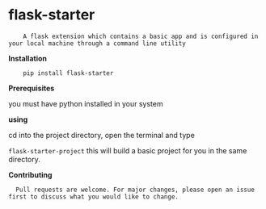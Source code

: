 flask-starter
=============
      
      
        A flask extension which contains a basic app and is configured in your local machine through a command line utility 
      
      

**Installation**

	   
        pip install flask-starter	 
	      
      
**Prerequisites**

you must have python installed in your system

	

**using** 
	
cd into the project directory, open the terminal and type 

```flask-starter-project``` this will build a basic project for you
   in the same directory.



**Contributing**

	  Pull requests are welcome. For major changes, please open an issue first to discuss what you would like to change.

